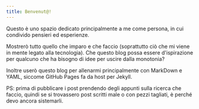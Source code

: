 ```yaml
---
title: Benvenut@!
---
```


Questo è uno spazio dedicato principalmente a me come persona, in cui condivido pensieri ed esperienze.

Mostrerò tutto quello che imparo e che faccio (soprattutto ciò che mi viene in mente legato alla tecnologia).
Che questo blog possa essere d'ispirazione per qualcuno che ha bisogno di idee per uscire dalla monotonia? 

Inoltre userò questo blog per allenarmi principalmente con MarkDown e YAML, siccome GitHub Pages fa da host per Jekyll.

PS: prima di pubblicare i post prendendo degli appunti sulla ricerca che faccio, quindi se si trovassero post scritti male o con pezzi tagliati, è perché devo ancora sistemarli.
